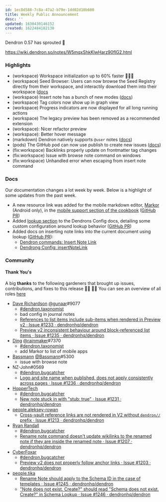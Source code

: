 ```yaml
---
id: 1ec8d588-7c8a-47a2-b79e-1dd02d10b600
title: Weekly Public Announcement
desc: ''
updated: 1630430146152
created: 1622484182130
---
```



Dendron 0.57 has sprouted  🌱

https://wiki.dendron.so/notes/W5mqxShkKlwHarz90flG2.html

### Highlights

- (workspace) Workspace initialization up to 60% faster 🚀🚀🚀
- (workspace) Seed Browser: Users can now browse the Seed Registry directly from their workspace, and interactily download them into their workspace ([docs](https://wiki.dendron.so/notes/eea2b078-1acc-4071-a14e-18299fc28f47.html#seed-browse1)
- (workspace) Insert note has a bunch of new modes  ([docs](https://wiki.dendron.so/notes/eea2b078-1acc-4071-a14e-18299fc28f47.html#insert-note-link))
- (workspace) Tag colors now show up in graph view
- (workspace) Progress indicators are now displayed for all long running actions
- (workspace) The legacy preview has been removed as a recommended extension
- (workspace): Nicer refactor preview
- (workspace): Better hover message
- (markdown) Dendron natively supports `@user` notes ([docs](https://wiki.dendron.so/notes/ESqOqSOEo54lqvGLlQXM6.html))
- (pods) The GitHub pod can now use publish to create new issues ([docs](https://wiki.dendron.so/notes/8JECQzntY2P5ha3U.html))
- (fix:workspace) Backlinks properly update on frontmatter tag changes
- (fix:workspace) Issue with browse note command on windows
- (fix:workspace) Unhandled error when escaping from insert note command

### Docs

Our documentation changes a lot week by week. Below is a highlight of some updates from the past week.

- A new resource link was added for the mobile markdown editor, [Markor](https://github.com/gsantner/markor) (Android only), in the [mobile support section of the cookbook](https://wiki.dendron.so/notes/401c5889-20ae-4b3a-8468-269def4b4865.html#mobile-support) ([GitHub PR](https://github.com/dendronhq/dendron-site/pull/173))
- Added [lookup section](https://wiki.dendron.so/notes/f83c1d87-eac0-48f3-a5cf-8a69989d8ec1.html#lookup) to the Dendrons Config docs, detailing some custom configuration around lookup behavior ([GitHub PR](https://github.com/dendronhq/dendron-site/pull/172/))
- Added docs on inserting note links into the current document using lookup ([GitHub PR](https://github.com/dendronhq/dendron-site/pull/170)):
  - [Dendron commands: Insert Note Link](https://wiki.dendron.so/notes/eea2b078-1acc-4071-a14e-18299fc28f47.html#insert-note-link)
  - [Dendrong Config: insertNoteLink](https://wiki.dendron.so/notes/f83c1d87-eac0-48f3-a5cf-8a69989d8ec1.html#insertnotelink)


### Community

#### Thank You's

A big **thanks** to the following gardeners that brought up issues, contributions, and fixes to this release :man_farmer: :woman_farmer: 
You can see an overview of all roles [here](https://wiki.dendron.so/notes/7c00d606-7b75-4d28-b563-d75f33f8e0d7.html)

- [Dave Richardson](https://github.com/djradon) [@gunaar](https://wiki.dendron.so/notes/42917c62-a456-44b8-af22-d0360abcc489.html)#9077 
  - [#dendron.taxonomist](https://wiki.dendron.so/notes/42917c62-a456-44b8-af22-d0360abcc489.html)
  - bad config in journal notes
  - [References to list items include sub-items when rendered in Preview v2 · Issue #1233 · dendronhq/dendron](https://github.com/dendronhq/dendron/issues/1233)
  - [Preview v2 inconsistent behaviour around block-referenced list items · Issue #1235 · dendronhq/dendron](https://github.com/dendronhq/dendron/issues/1235)
- [Ding](https://github.com/Ding-Fan) [@rainmaker](https://wiki.dendron.so/notes/a3df7b38-bb18-4c3b-acf7-03f81e5a277a.html)#7370 
  - [#dendron.taxonomist](https://wiki.dendron.so/notes/a3df7b38-bb18-4c3b-acf7-03f81e5a277a.html)
  - add Markor to list of mobile apps 
- [Bassmann](https://github.com/Bassmann) [@Bassmann](https://wiki.dendron.so/notes/8e61867b-aa77-46c4-9078-b7a08181d770.html)#5300 
  - issue with browse note
- NZ-John#0569
  - [#dendron.bugcatcher](https://wiki.dendron.so/notes/a3df7b38-bb18-4c3b-acf7-03f81e5a277a.html)
  - [Logo and site name when published, does not apply consistently across pages · Issue #1236 · dendronhq/dendron](https://github.com/dendronhq/dendron/issues/1236)
- [HopperTech](https://github.com/HopperTech)
  - [#dendron.bugcatcher](https://wiki.dendron.so/notes/a3df7b38-bb18-4c3b-acf7-03f81e5a277a.html)
  - [New note stuck in with "stub: true" · Issue #1231 · dendronhq/dendron](https://github.com/dendronhq/dendron/issues/1231)
- [people.aleksey-rowan](https://wiki.dendron.so/notes/QFkFEma6W2MqnKOfopw93.html)
  - [Cross-vault reference links are not rendered in V2 without `dendron//` prefix · Issue #1213 · dendronhq/dendron](https://github.com/dendronhq/dendron/issues/1213)
- [Ryan Randall](https://github.com/ryan-p-randall)
  - [#dendron.bugcatcher](tags.dendron.bugcatcher)
  - [Rename note command doesn't update wikilinks to the renamed note if they are inside the renamed note · Issue #1207 · dendronhq/dendron](https://github.com/dendronhq/dendron/issues/1207)
- [CyberFoxar](https://github.com/CyberFoxar)
  - [#dendron.bugcatcher](tags.dendron.bugcatcher)
  - [Preview v2 does not properly follow anchor links · Issue #1203 · dendronhq/dendron](https://github.com/dendronhq/dendron/issues/1203)
- [people.tika](people.tika)
  - [Rename Note should apply to the Schema ID in the case of templates · Issue #1245 · dendronhq/dendron](https://github.com/dendronhq/dendron/issues/1245)
  - ["Note does not exist. Create?" should read "Schema does not exist. Create?" in Schema Lookup · Issue #1246 · dendronhq/dendron](https://github.com/dendronhq/dendron/issues/1246)
